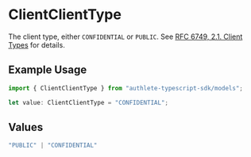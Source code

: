 # ClientClientType

The client type, either `CONFIDENTIAL` or `PUBLIC`. See [RFC 6749, 2.1. Client Types](https://datatracker.ietf.org/doc/html/rfc6749#section-2.1)
for details.


## Example Usage

```typescript
import { ClientClientType } from "authlete-typescript-sdk/models";

let value: ClientClientType = "CONFIDENTIAL";
```

## Values

```typescript
"PUBLIC" | "CONFIDENTIAL"
```